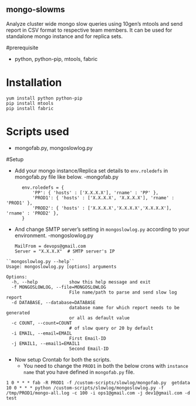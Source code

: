 ## mongo-slowms
Analyze cluster wide mongo slow queries using 10gen’s mtools and send report in CSV format to respective team members.
It can be used for standalone mongo instance and for replica sets.

#prerequisite
- python, python-pip, mtools, fabric 

# Installation 
```
yum install python python-pip
pip install mtools
pip install fabric
```

# Scripts used 
- mongofab.py, mongoslowlog.py

#Setup 
- Add your mongo instance/Replica set details to ``env.roledefs`` in mongofab.py file like below.
    -mongofab.py
```
      env.roledefs = {
          'PP': { 'hosts' : ['X.X.X.X'], 'rname' : 'PP' },
          'PROD1': { 'hosts' : ['X.X.X.X', 'X.X.X.X'], 'rname' : 'PROD1' },
          'PROD2': { 'hosts' : ['X.X.X.X','X.X.X.X','X.X.X.X'], 'rname' : 'PROD2' },
      }
```
- And change SMTP server’s setting in ``mongoslowlog.py`` according to your environment.
  -mongoslowlog.py

    ```
    MailFrom = devops@gmail.com
    Server = "X.X.X.X"  # SMTP server's IP
    ```
```
``mongoslowlog.py --help``
Usage: mongoslowlog.py [options] arguments

Options:
  -h, --help            show this help message and exit
  -f MONGOSLOWLOG, --file=MONGOSLOWLOG
                        File name/path to parse and send slow log report
  -d DATABASE, --database=DATABASE
                        database name for which report needs to be generated
                        or all as default value
  -c COUNT, --count=COUNT
                        # of slow query or 20 by default
  -i EMAIL, --email=EMAIL
                        First Email-ID
  -j EMAIL1, --email1=EMAIL1
                        Second Email-ID
```

- Now setup Crontab for both the scripts.
    - You need to change the ``PROD1`` in both the below crons with ``instance name`` that you have defined in ``mongofab.py`` file.

```
1 0 * * * fab -R PROD1 -f /custom-scripts/slowlog/mongofab.py  getdata
10 0 * * * python /custom-scripts/slowlog/mongoslowlog.py -f /tmp/PROD1/mongo-all.log -c 100 -i ops1@gmail.com -j dev1@gmail.com -d test
```
